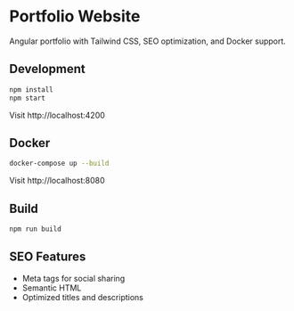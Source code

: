 # Portfolio Website

Angular portfolio with Tailwind CSS, SEO optimization, and Docker support.

## Development

```bash
npm install
npm start
```

Visit http://localhost:4200

## Docker

```bash
docker-compose up --build
```

Visit http://localhost:8080

## Build

```bash
npm run build
```

## SEO Features
- Meta tags for social sharing
- Semantic HTML
- Optimized titles and descriptions
